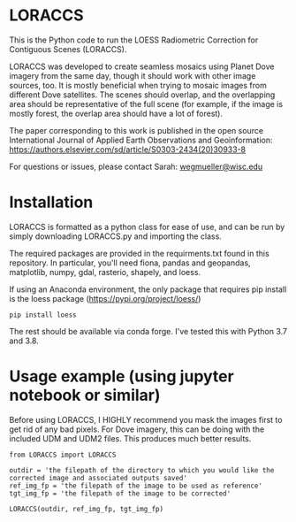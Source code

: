 # LORACCS
This is the Python code to run the LOESS Radiometric Correction for Contiguous Scenes (LORACCS). 

LORACCS was developed to create seamless mosaics using Planet Dove imagery from the same day,
though it should work with other image sources, too.  It is mostly beneficial when trying to 
mosaic images from different Dove satellites. The scenes should overlap, and the overlapping 
area should be representative of the full scene  (for example, if the image is mostly forest,
the overlap area should have a lot of forest).

The paper corresponding to this work is published in the open source International 
Journal of Applied Earth Observations and Geoinformation:
https://authors.elsevier.com/sd/article/S0303-2434(20)30933-8

For questions or issues, please contact Sarah: wegmueller@wisc.edu

# Installation
LORACCS is formatted as a python class for ease of use, and can be run by simply downloading 
LORACCS.py and importing the class.  

The required packages are provided in the requirments.txt found in this repository.
In particular, you'll need fiona, pandas and geopandas, matplotlib, numpy, gdal,
rasterio, shapely, and loess.

If using an Anaconda environment, the only package that requires pip install is the 
loess package (https://pypi.org/project/loess/)

```pip install loess```

The rest should be available via conda forge.  I've tested this with Python 3.7 and 3.8.

# Usage example (using jupyter notebook or similar) 

Before using LORACCS, I HIGHLY recommend you mask the images first to get rid of any
bad pixels. For Dove imagery, this can be doing with the included UDM and UDM2 files.
This produces much better results.

```
from LORACCS import LORACCS

outdir = 'the filepath of the directory to which you would like the corrected image and associated outputs saved'
ref_img_fp = 'the filepath of the image to be used as reference'
tgt_img_fp = 'the filepath of the image to be corrected'

LORACCS(outdir, ref_img_fp, tgt_img_fp)
```
